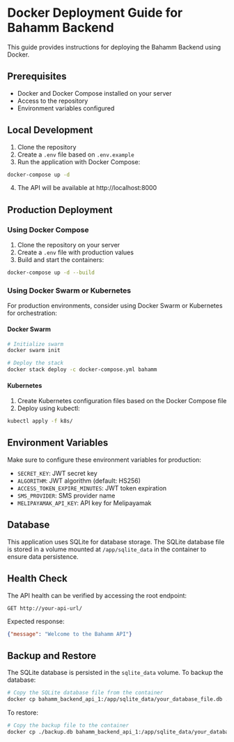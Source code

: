 # Docker Deployment Guide for Bahamm Backend

This guide provides instructions for deploying the Bahamm Backend using Docker.

## Prerequisites

- Docker and Docker Compose installed on your server
- Access to the repository
- Environment variables configured

## Local Development

1. Clone the repository
2. Create a `.env` file based on `.env.example`
3. Run the application with Docker Compose:

```bash
docker-compose up -d
```

4. The API will be available at http://localhost:8000

## Production Deployment

### Using Docker Compose

1. Clone the repository on your server
2. Create a `.env` file with production values
3. Build and start the containers:

```bash
docker-compose up -d --build
```

### Using Docker Swarm or Kubernetes

For production environments, consider using Docker Swarm or Kubernetes for orchestration:

#### Docker Swarm

```bash
# Initialize swarm
docker swarm init

# Deploy the stack
docker stack deploy -c docker-compose.yml bahamm
```

#### Kubernetes

1. Create Kubernetes configuration files based on the Docker Compose file
2. Deploy using kubectl:

```bash
kubectl apply -f k8s/
```

## Environment Variables

Make sure to configure these environment variables for production:

- `SECRET_KEY`: JWT secret key
- `ALGORITHM`: JWT algorithm (default: HS256)
- `ACCESS_TOKEN_EXPIRE_MINUTES`: JWT token expiration
- `SMS_PROVIDER`: SMS provider name
- `MELIPAYAMAK_API_KEY`: API key for Melipayamak

## Database

This application uses SQLite for database storage. The SQLite database file is stored in a volume mounted at `/app/sqlite_data` in the container to ensure data persistence.

## Health Check

The API health can be verified by accessing the root endpoint:

```
GET http://your-api-url/
```

Expected response:
```json
{"message": "Welcome to the Bahamm API"}
```

## Backup and Restore

The SQLite database is persisted in the `sqlite_data` volume. To backup the database:

```bash
# Copy the SQLite database file from the container
docker cp bahamm_backend_api_1:/app/sqlite_data/your_database_file.db ./backup.db
```

To restore:

```bash
# Copy the backup file to the container
docker cp ./backup.db bahamm_backend_api_1:/app/sqlite_data/your_database_file.db
``` 